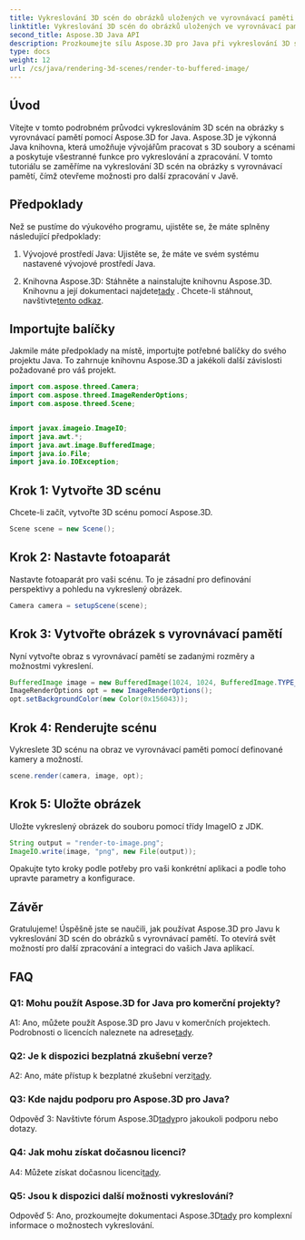 ```yaml
---
title: Vykreslování 3D scén do obrázků uložených ve vyrovnávací paměti pro další zpracování v Javě
linktitle: Vykreslování 3D scén do obrázků uložených ve vyrovnávací paměti pro další zpracování v Javě
second_title: Aspose.3D Java API
description: Prozkoumejte sílu Aspose.3D pro Java při vykreslování 3D scén na obrázky s vyrovnávací pamětí. Podrobný průvodce s předpoklady, importními balíčky a často kladenými dotazy.
type: docs
weight: 12
url: /cs/java/rendering-3d-scenes/render-to-buffered-image/
---
```

## Úvod

Vítejte v tomto podrobném průvodci vykreslováním 3D scén na obrázky s vyrovnávací pamětí pomocí Aspose.3D for Java. Aspose.3D je výkonná Java knihovna, která umožňuje vývojářům pracovat s 3D soubory a scénami a poskytuje všestranné funkce pro vykreslování a zpracování. V tomto tutoriálu se zaměříme na vykreslování 3D scén na obrázky s vyrovnávací pamětí, čímž otevřeme možnosti pro další zpracování v Javě.

## Předpoklady

Než se pustíme do výukového programu, ujistěte se, že máte splněny následující předpoklady:

1. Vývojové prostředí Java: Ujistěte se, že máte ve svém systému nastavené vývojové prostředí Java.

2.  Knihovna Aspose.3D: Stáhněte a nainstalujte knihovnu Aspose.3D. Knihovnu a její dokumentaci najdete[tady](https://reference.aspose.com/3d/java/) . Chcete-li stáhnout, navštivte[tento odkaz](https://releases.aspose.com/3d/java/).

## Importujte balíčky

Jakmile máte předpoklady na místě, importujte potřebné balíčky do svého projektu Java. To zahrnuje knihovnu Aspose.3D a jakékoli další závislosti požadované pro váš projekt.

```java
import com.aspose.threed.Camera;
import com.aspose.threed.ImageRenderOptions;
import com.aspose.threed.Scene;


import javax.imageio.ImageIO;
import java.awt.*;
import java.awt.image.BufferedImage;
import java.io.File;
import java.io.IOException;
```

## Krok 1: Vytvořte 3D scénu

Chcete-li začít, vytvořte 3D scénu pomocí Aspose.3D.

```java
Scene scene = new Scene();
```

## Krok 2: Nastavte fotoaparát

Nastavte fotoaparát pro vaši scénu. To je zásadní pro definování perspektivy a pohledu na vykreslený obrázek.

```java
Camera camera = setupScene(scene);
```

## Krok 3: Vytvořte obrázek s vyrovnávací pamětí

Nyní vytvořte obraz s vyrovnávací pamětí se zadanými rozměry a možnostmi vykreslení.

```java
BufferedImage image = new BufferedImage(1024, 1024, BufferedImage.TYPE_3BYTE_BGR);
ImageRenderOptions opt = new ImageRenderOptions();
opt.setBackgroundColor(new Color(0x156043));
```

## Krok 4: Renderujte scénu

Vykreslete 3D scénu na obraz ve vyrovnávací paměti pomocí definované kamery a možností.

```java
scene.render(camera, image, opt);
```

## Krok 5: Uložte obrázek

Uložte vykreslený obrázek do souboru pomocí třídy ImageIO z JDK.

```java
String output = "render-to-image.png";
ImageIO.write(image, "png", new File(output));
```

Opakujte tyto kroky podle potřeby pro vaši konkrétní aplikaci a podle toho upravte parametry a konfigurace.

## Závěr

Gratulujeme! Úspěšně jste se naučili, jak používat Aspose.3D pro Javu k vykreslování 3D scén do obrázků s vyrovnávací pamětí. To otevírá svět možností pro další zpracování a integraci do vašich Java aplikací.

## FAQ

### Q1: Mohu použít Aspose.3D for Java pro komerční projekty?

 A1: Ano, můžete použít Aspose.3D pro Javu v komerčních projektech. Podrobnosti o licencích naleznete na adrese[tady](https://purchase.aspose.com/buy).

### Q2: Je k dispozici bezplatná zkušební verze?

 A2: Ano, máte přístup k bezplatné zkušební verzi[tady](https://releases.aspose.com/).

### Q3: Kde najdu podporu pro Aspose.3D pro Java?

 Odpověď 3: Navštivte fórum Aspose.3D[tady](https://forum.aspose.com/c/3d/18)pro jakoukoli podporu nebo dotazy.

### Q4: Jak mohu získat dočasnou licenci?

 A4: Můžete získat dočasnou licenci[tady](https://purchase.aspose.com/temporary-license/).

### Q5: Jsou k dispozici další možnosti vykreslování?

 Odpověď 5: Ano, prozkoumejte dokumentaci Aspose.3D[tady](https://reference.aspose.com/3d/java/) pro komplexní informace o možnostech vykreslování.